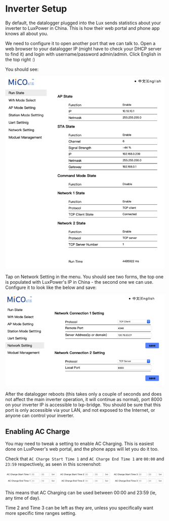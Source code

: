 # Inverter Setup

By default, the datalogger plugged into the Lux sends statistics about your inverter to LuxPower in China. This is how their web portal and phone app knows all about you.

We need to configure it to open another port that we can talk to. Open a web browser to your datalogger IP (might have to check your DHCP server to find it) and login with username/password admin/admin. Click English in the top right :)

You should see:

![](lux_run_state.png)

Tap on Network Setting in the menu. You should see two forms, the top one is populated with LuxPower's IP in China - the second one we can use. Configure it to look like the below and save:

![](lux_network_setting.png)

After the datalogger reboots (this takes only a couple of seconds and does not affect the main inverter operation, it will continue as normal), port 8000 on your inverter IP is accessible to lxp-bridge. You should be sure that this port is only accessible via your LAN, and not exposed to the Internet, or anyone can control your inverter.

## Enabling AC Charge

You may need to tweak a setting to enable AC Charging. This is easiest done on LuxPower's web portal, and the phone apps will let you do it too.

Check that `AC Charge Start Time 1` and `AC Charge End Time 1` are `00:00` and `23:59` respectively, as seen in this screenshot:

![](ac_charge_times.png)

This means that AC Charging can be used between 00:00 and 23:59 (ie, any time of day).

Time 2 and Time 3 can be left as they are, unless you specifically want more specific time ranges setting.
